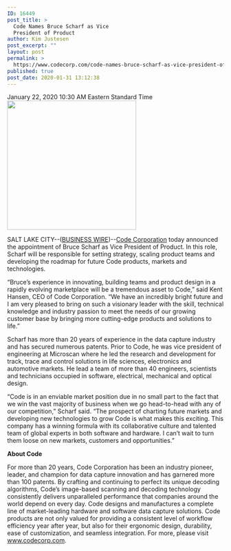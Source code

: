 ```yaml
---
ID: 16449
post_title: >
  Code Names Bruce Scharf as Vice
  President of Product
author: Kim Justesen
post_excerpt: ""
layout: post
permalink: >
  https://www.codecorp.com/code-names-bruce-scharf-as-vice-president-of-product/
published: true
post_date: 2020-01-31 13:12:38
---
```

<div id="bw-main" role="main">
<div id="bw-group-all" class="bw-group-portlets">
<div class="moduleContainer">
<div id="bw-news-view" class="bw-release bw-en "><article class="bw-release-main">
<div class="bw-release-body bw-with-mm ">
<div class="bw-release-mm">
<div class="bw-release-timestamp"><time datetime="2020-01-22T15:30:00Z">January 22, 2020 10:30 AM Eastern Standard Time<a href="https://www.codecorp.com/wp-content/uploads/2020/01/Bruce.png"><img class="size-medium wp-image-16445 alignright" src="https://www.codecorp.com/wp-content/uploads/2020/01/Bruce-300x300.png" alt="" width="300" height="300" /></a></time></div>
<div class="bw-release-story">

SALT LAKE CITY--(<a href="https://www.businesswire.com/" rel="nofollow">BUSINESS WIRE</a>)--<a href="https://cts.businesswire.com/ct/CT?id=smartlink&amp;url=http%3A%2F%2Fwww.codecorp.com&amp;esheet=52161967&amp;newsitemid=20200122005540&amp;lan=en-US&amp;anchor=Code+Corporation&amp;index=1&amp;md5=3718c83ff6127747a40f1acb8a8d6461" target="_blank" rel="nofollow noopener noreferrer" shape="rect">Code Corporation</a> today announced the appointment of Bruce Scharf as Vice President of Product. In this role, Scharf will be responsible for setting strategy, scaling product teams and developing the roadmap for future Code products, markets and technologies.

“Bruce’s experience in innovating, building teams and product design in a rapidly evolving marketplace will be a tremendous asset to Code,” said Kent Hansen, CEO of Code Corporation. “We have an incredibly bright future and I am very pleased to bring on such a visionary leader with the skill, technical knowledge and industry passion to meet the needs of our growing customer base by bringing more cutting-edge products and solutions to life.”

Scharf has more than 20 years of experience in the data capture industry and has secured numerous patents. Prior to Code, he was vice president of engineering at Microscan where he led the research and development for track, trace and control solutions in life sciences, electronics and automotive markets. He lead a team of more than 40 engineers, scientists and technicians occupied in software, electrical, mechanical and optical design.

“Code is in an enviable market position due in no small part to the fact that we win the vast majority of business when we go head-to-head with any of our competition,” Scharf said. “The prospect of charting future markets and developing new technologies to grow Code is what makes this exciting. This company has a winning formula with its collaborative culture and talented team of global experts in both software and hardware. I can’t wait to turn them loose on new markets, customers and opportunities.”

<b>About Code </b>

For more than 20 years, Code Corporation has been an industry pioneer, leader, and champion for data capture innovation and has garnered more than 100 patents. By crafting and continuing to perfect its unique decoding algorithms, Code’s image-based scanning and decoding technology consistently delivers unparalleled performance that companies around the world depend on every day. Code designs and manufactures a complete line of market-leading hardware and software data capture solutions. Code products are not only valued for providing a consistent level of workflow efficiency year after year, but also for their ergonomic design, durability, ease of customization, and seamless integration. For more, please visit <a href="https://cts.businesswire.com/ct/CT?id=smartlink&amp;url=http%3A%2F%2Fwww.codecorp.com&amp;esheet=52161967&amp;newsitemid=20200122005540&amp;lan=en-US&amp;anchor=www.codecorp.com&amp;index=2&amp;md5=1e97b575ac5b2e47e7189e0b4df1d8cc" target="_blank" rel="nofollow noopener noreferrer" shape="rect">www.codecorp.com</a>.

</div>
</div>
</div>
</article></div>
</div>
</div>
</div>